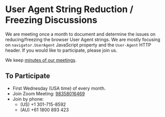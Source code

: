 # User Agent String Reduction / Freezing Discussions

We are meeting once a month to document and determine the issues on reducing/freezing the browser User Agent strings. We are mostly focusing on `navigator.UserAgent` JavaScript property and the `User-Agent` HTTP header. If you would like to participate, please join us.

We keep [minutes of our meetings](./uastring/index.md).

## To Participate

* First Wednesday (USA time) of every month.
* Join Zoom Meeting: [98358016469](https://mozilla.zoom.us/j/98358016469)
* Join by phone:
    * (US) +1 301-715-8592
    * (AU) +61 1800 893 423
